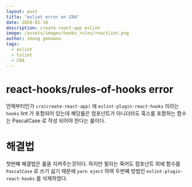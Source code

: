 ```yaml
---
layout: post
title: "eslint error on CRA"
date: 2020-01-10
description: create-react-app eslint
image: /assets/images/hooks_rules/reactLint.png
author: Jeong geonwoo
tags:
  - eslint
  - tslint
  - CRA
---
```


# react-hooks/rules-of-hooks error

언제부터인가 `cra(create-react-app)` 에 `eslint-plugin-react-hooks` 이라는 `hooks` lint 가 포함되어 있는데
해당룰은 컴포넌트가 아니더라도 훅스를 포함하는 함수는 PascalCase 로 작성 되어야 한다는 룰이다.

# 해결법

첫번째 해결법은 룰을 지켜주는것이다. 하지만 필자는 죽어도 컴포넌트 외에 함수를 `PascalCase` 로 쓰기 싫기 때문에
`yarn eject` 하여 두번째 방법인 `eslint-plugin-react-hooks` 를 삭제하였다.
